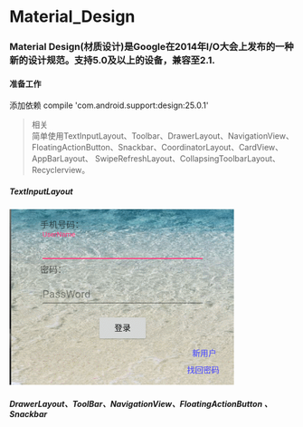 # Material_Design
### Material Design(材质设计)是Google在2014年I/O大会上发布的一种新的设计规范。支持5.0及以上的设备，兼容至2.1.
#### 准备工作
添加依赖    compile 'com.android.support:design:25.0.1'<br>
>相关<br>
简单使用TextInputLayout、Toolbar、DrawerLayout、NavigationView、FloatingActionButton、Snackbar、CoordinatorLayout、CardView、AppBarLayout、
SwipeRefreshLayout、CollapsingToolbarLayout、Recyclerview。
##### TextInputLayout <br>
![img](https://github.com/ljrRookie/Material_Design/blob/master/Material_Design/TextInputLayout.gif)<br>

##### DrawerLayout、ToolBar、NavigationView、FloatingActionButton 、Snackbar
